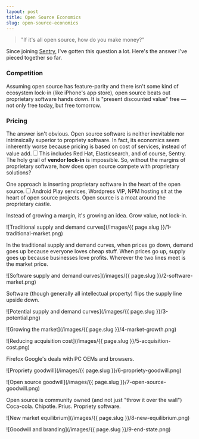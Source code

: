 ```yaml
---
layout: post
title: Open Source Economics
slug: open-source-economics
---
```


> "If it's all open source, how do you make money?"

Since joining [Sentry](getsentry.com), I've gotten this question a lot. Here's the answer I've pieced together so far.

### Competition

Assuming open source has feature-parity and there isn't some kind of ecosystem lock-in (like iPhone's app store), open source beats out proprietary software hands down. It is "present discounted value" free — not only free today, but free tomorrow.

### Pricing

The answer isn't obvious. Open source software is neither inevitable nor intrinsically superior to propriety software. In fact, its economics seem inherently worse because pricing is based on cost of services, instead of value add.<label for="sn-proprietary-heart" class="margin-toggle sidenote-number"></label><input type="checkbox" id="sn-proprietary-heart" class="margin-toggle"/><span class="sidenote">This includes Red Hat, Elasticsearch, and of course, Sentry.</span> The holy grail of **vendor lock-in** is impossible. So, without the margins of proprietary software, how does open source compete with proprietary solutions?

One approach is inserting proprietary software in the heart of the open source.<label for="sn-proprietary-heart" class="margin-toggle sidenote-number"></label><input type="checkbox" id="sn-proprietary-heart" class="margin-toggle"/><span class="sidenote">Android Play services, Wordpress VIP, NPM hosting sit at the heart of open source projects.</span> Open source is a moat around the proprietary castle.

Instead of growing a margin, it's growing an idea.
Grow value, not lock-in.

<a name="1-traditional-market"></a>
<p class="controls">
	<a><span class="glyphicon glyphicon-chevron-left" style="visibility: hidden;"></span></a>
	<a href="#1-traditional-market"><span class="glyphicon glyphicon-link" aria-hidden="true"></span></a>
	<a href="#2-software-market"><span class="glyphicon glyphicon-chevron-right" aria-hidden="true"></span></a>
</p>
![Traditional supply and demand curves](/images/{{ page.slug }}/1-traditional-market.png)

In the traditional supply and demand curves, when prices go down, demand goes up because everyone loves cheap stuff. When prices go up, supply goes up because businesses love profits. Wherever the two lines meet is the market price.

<a name="2-software-market"></a>
<p class="controls">
	<a href="#1-traditional-market"><span class="glyphicon glyphicon-chevron-left"></span></a>
	<a href="#2-software-market"><span class="glyphicon glyphicon-link" aria-hidden="true"></span></a>
	<a href="#3-potential"><span class="glyphicon glyphicon-chevron-right" aria-hidden="true"></span></a>
</p>
![Software supply and demand curves](/images/{{ page.slug }}/2-software-market.png)

Software (though generally all intellectual property) flips the supply line upside down.

<a name="3-potential"></a>
<p class="controls">
	<a href="#2-software-market"><span class="glyphicon glyphicon-chevron-left"></span></a>
	<a href="#3-potential"><span class="glyphicon glyphicon-link" aria-hidden="true"></span></a>
	<a href="#4-market-growth"><span class="glyphicon glyphicon-chevron-right" aria-hidden="true"></span></a>
</p>
![Potential supply and demand curves](/images/{{ page.slug }}/3-potential.png)

<a name="4-market-growth"></a>
<p class="controls">
	<a href="#3-potential"><span class="glyphicon glyphicon-chevron-left"></span></a>
	<a href="#4-market-growth"><span class="glyphicon glyphicon-link" aria-hidden="true"></span></a>
	<a href="#5-acquisition-cost"><span class="glyphicon glyphicon-chevron-right" aria-hidden="true"></span></a>
</p>
![Growing the market](/images/{{ page.slug }}/4-market-growth.png)

<a name="5-acquisition-cost"></a>
<p class="controls">
	<a href="#4-market-growth"><span class="glyphicon glyphicon-chevron-left"></span></a>
	<a href="#5-acquisition-cost"><span class="glyphicon glyphicon-link" aria-hidden="true"></span></a>
	<a href="#6-propriety-goodwill"><span class="glyphicon glyphicon-chevron-right" aria-hidden="true"></span></a>
</p>
![Reducing acquisition cost](/images/{{ page.slug }}/5-acquisition-cost.png)

Firefox
Google's deals with PC OEMs and browsers.

<a name="6-propriety-goodwill"></a>
<p class="controls">
	<a href="#5-acquisition-cost"><span class="glyphicon glyphicon-chevron-left"></span></a>
	<a href="#6-propriety-goodwill"><span class="glyphicon glyphicon-link" aria-hidden="true"></span></a>
	<a href="#7-open-source-goodwill"><span class="glyphicon glyphicon-chevron-right" aria-hidden="true"></span></a>
</p>
![Propriety goodwill](/images/{{ page.slug }}/6-propriety-goodwill.png)

<a name="7-open-source-goodwill"></a>
<p class="controls">
	<a href="#6-propriety-goodwill"><span class="glyphicon glyphicon-chevron-left"></span></a>
	<a href="#7-open-source-goodwill"><span class="glyphicon glyphicon-link" aria-hidden="true"></span></a>
	<a href="#8-new-equilibrium"><span class="glyphicon glyphicon-chevron-right" aria-hidden="true"></span></a>
</p>
![Open source goodwill](/images/{{ page.slug }}/7-open-source-goodwill.png)

Open source is community owned (and not just "throw it over the wall")
Coca-cola. Chipotle. Prius.
Propriety software.

<a name="8-new-equilibrium"></a>
<p class="controls">
	<a href="#7-open-source-goodwill"><span class="glyphicon glyphicon-chevron-left"></span></a>
	<a href="#8-new-equilibrium"><span class="glyphicon glyphicon-link" aria-hidden="true"></span></a>
	<a href="#9-end-state"><span class="glyphicon glyphicon-chevron-right" aria-hidden="true"></span></a>
</p>
![New market equilibrium](/images/{{ page.slug }}/8-new-equilibrium.png)

<a name="9-end-state"></a>
<p class="controls">
	<a href="#8-new-equilibrium"><span class="glyphicon glyphicon-chevron-left"></span></a>
	<a href="#9-end-state"><span class="glyphicon glyphicon-link" aria-hidden="true"></span></a>
	<a><span class="glyphicon glyphicon-chevron-right" aria-hidden="true" style="visibility: hidden;"></span></a>
</p>
![Goodwill and branding](/images/{{ page.slug }}/9-end-state.png)